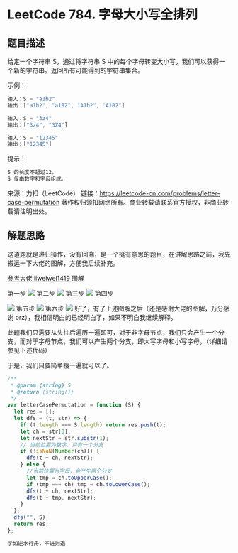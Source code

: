 # LeetCode 784. 字母大小写全排列

## 题目描述

给定一个字符串 S，通过将字符串 S 中的每个字母转变大小写，我们可以获得一个新的字符串。返回所有可能得到的字符串集合。

示例：

```javascript
输入：S = "a1b2"
输出：["a1b2", "a1B2", "A1b2", "A1B2"]

输入：S = "3z4"
输出：["3z4", "3Z4"]

输入：S = "12345"
输出：["12345"]
```

提示：

```javascript
S 的长度不超过12。
S 仅由数字和字母组成。
```

来源：力扣（LeetCode）
链接：https://leetcode-cn.com/problems/letter-case-permutation
著作权归领扣网络所有。商业转载请联系官方授权，非商业转载请注明出处。

## 解题思路

这道题就是递归操作，没有回溯，是一个挺有意思的题目，在讲解思路之前，我先搬运一下大佬的图解，方便我后续补充。

<a href="https://leetcode-cn.com/problems/letter-case-permutation/solution/shen-du-you-xian-bian-li-hui-su-suan-fa-python-dai/">参考大佬 liweiwei1419 图解</a>

第一步
![](https://img-blog.csdnimg.cn/20200913092114823.png#pic_center)
第二步
![](https://img-blog.csdnimg.cn/20200913092124828.png#pic_center)
第三步
![](https://img-blog.csdnimg.cn/20200913092134397.png?x-oss-process=image/watermark,type_ZmFuZ3poZW5naGVpdGk,shadow_10,text_aHR0cHM6Ly9ibG9nLmNzZG4ubmV0L3dlaXhpbl80MjQyOTcxOA==,size_16,color_FFFFFF,t_70#pic_center)
第四步

![](https://img-blog.csdnimg.cn/20200913092143552.png?x-oss-process=image/watermark,type_ZmFuZ3poZW5naGVpdGk,shadow_10,text_aHR0cHM6Ly9ibG9nLmNzZG4ubmV0L3dlaXhpbl80MjQyOTcxOA==,size_16,color_FFFFFF,t_70#pic_center)
第五步
![](https://img-blog.csdnimg.cn/20200913092154795.png?x-oss-process=image/watermark,type_ZmFuZ3poZW5naGVpdGk,shadow_10,text_aHR0cHM6Ly9ibG9nLmNzZG4ubmV0L3dlaXhpbl80MjQyOTcxOA==,size_16,color_FFFFFF,t_70#pic_center)
第六步
![](https://img-blog.csdnimg.cn/20200913092204897.png?x-oss-process=image/watermark,type_ZmFuZ3poZW5naGVpdGk,shadow_10,text_aHR0cHM6Ly9ibG9nLmNzZG4ubmV0L3dlaXhpbl80MjQyOTcxOA==,size_16,color_FFFFFF,t_70#pic_center)
好了，有了上述图解之后（还是感谢大佬的图解，万分感谢 orz），我相信明白的已经明白了，如果不明白我继续解释。

此题我们只需要从头往后遍历一遍即可，对于非字母节点，我们只会产生一个分支，而对于字母节点，我们可以产生两个分支，即大写字母和小写字母。（详细请参见下述代码）

于是，我们只要简单搜一遍就可以了。

```javascript
/**
 * @param {string} S
 * @return {string[]}
 */
var letterCasePermutation = function (S) {
  let res = [];
  let dfs = (t, str) => {
    if (t.length === S.length) return res.push(t);
    let ch = str[0];
    let nextStr = str.substr(1);
    // 当前位置为数字，只有一个分支
    if (!isNaN(Number(ch))) {
      dfs(t + ch, nextStr);
    } else {
      //当前位置为字母，会产生两个分支
      let tmp = ch.toUpperCase();
      if (tmp === ch) tmp = ch.toLowerCase();
      dfs(t + ch, nextStr);
      dfs(t + tmp, nextStr);
    }
  };
  dfs("", S);
  return res;
};
```

```javascript
学如逆水行舟，不进则退
```
